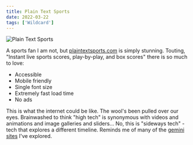 ```yaml
---
title: Plain Text Sports
date: 2022-03-22
tags: ['Wildcard']
---
```


![Plain Text Sports ](/rm_ation/images/plain-text-sports.jpg)

A sports fan I am not, but [plaintextsports.com](https://plaintextsports.com/) is simply stunning. Touting, "Instant live sports scores, play-by-play, and box scores" there is so much to love:<!--x-->

- Accessible
- Mobile friendly
- Single font size
- Extremely fast load time
- No ads

This is what the internet could be like. The wool's been pulled over our eyes. Brainwashed to think "high tech" is synonymous with videos and animations and image galleries and sliders... No, this is "sideways tech" - tech that explores a different timeline. Reminds me of many of the [gemini sites](gemini://tilde.club/~tse) I've explored.
